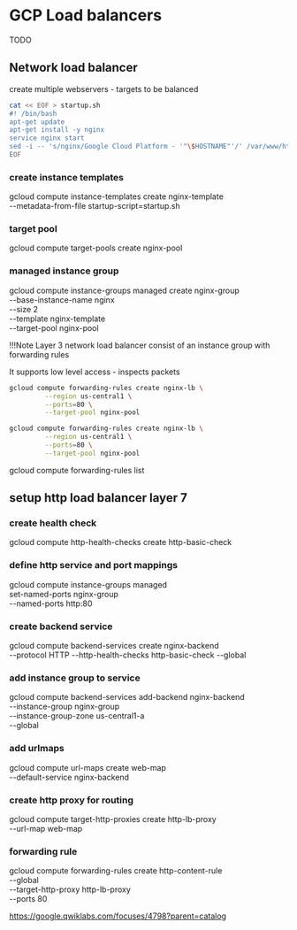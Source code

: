 # GCP Load balancers

TODO

## Network load balancer

create multiple webservers - targets to be balanced

```bash
cat << EOF > startup.sh
#! /bin/bash
apt-get update
apt-get install -y nginx
service nginx start
sed -i -- 's/nginx/Google Cloud Platform - '"\$HOSTNAME"'/' /var/www/html/index.nginx-debian.html
EOF
```

### create instance templates

gcloud compute instance-templates create nginx-template \
         --metadata-from-file startup-script=startup.sh

### target pool

gcloud compute target-pools create nginx-pool

### managed instance group

gcloud compute instance-groups managed create nginx-group \
         --base-instance-name nginx \
         --size 2 \
         --template nginx-template \
         --target-pool nginx-pool

!!!Note
    Layer 3 network load balancer consist of an instance group with forwarding rules

It supports low level access - inspects packets

```bash tab="*nix"
gcloud compute forwarding-rules create nginx-lb \
         --region us-central1 \
         --ports=80 \
         --target-pool nginx-pool
```

```bash tab="Powershell"
gcloud compute forwarding-rules create nginx-lb \
         --region us-central1 \
         --ports=80 \
         --target-pool nginx-pool
```

gcloud compute forwarding-rules list

## setup http load balancer layer 7

### create health check

gcloud compute http-health-checks create http-basic-check

### define http service and port mappings

gcloud compute instance-groups managed \
       set-named-ports nginx-group \
       --named-ports http:80

### create backend service

gcloud compute backend-services create nginx-backend \
      --protocol HTTP --http-health-checks http-basic-check --global

### add instance group to service

gcloud compute backend-services add-backend nginx-backend \
    --instance-group nginx-group \
    --instance-group-zone us-central1-a \
    --global

### add urlmaps

gcloud compute url-maps create web-map \
    --default-service nginx-backend

### create http proxy for routing

gcloud compute target-http-proxies create http-lb-proxy \
    --url-map web-map

### forwarding rule

gcloud compute forwarding-rules create http-content-rule \
        --global \
        --target-http-proxy http-lb-proxy \
        --ports 80

<https://google.qwiklabs.com/focuses/4798?parent=catalog>
